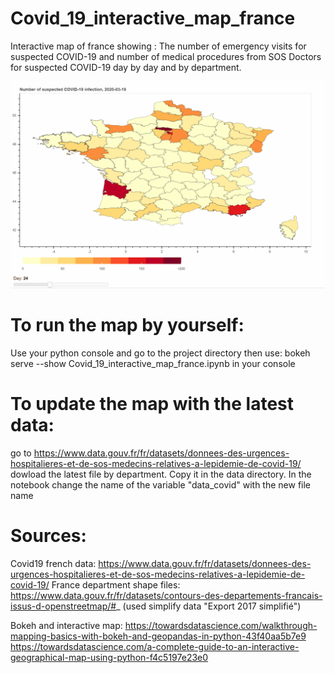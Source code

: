 # Covid_19_interactive_map_france
Interactive map of france showing : The number of emergency visits for suspected COVID-19 and number of medical procedures from SOS Doctors for suspected COVID-19 day by day and by department.

![Covid_19_interactive_map_france_Demo](Covid_19_interactive_map_france/gif_map.gif)

# To run the map by yourself:
Use your python console and go to the project directory
then use:
bokeh serve --show Covid_19_interactive_map_france.ipynb in your console


# To update the map with the latest data:
go to https://www.data.gouv.fr/fr/datasets/donnees-des-urgences-hospitalieres-et-de-sos-medecins-relatives-a-lepidemie-de-covid-19/
dowload the latest file by department.
Copy it in the data directory. 
In the notebook change the name of the variable "data_covid" with the new file name

# Sources:
Covid19 french data: https://www.data.gouv.fr/fr/datasets/donnees-des-urgences-hospitalieres-et-de-sos-medecins-relatives-a-lepidemie-de-covid-19/
France department shape files: https://www.data.gouv.fr/fr/datasets/contours-des-departements-francais-issus-d-openstreetmap/#_
(used simplify data "Export 2017 simplifié")


Bokeh and interactive map:
https://towardsdatascience.com/walkthrough-mapping-basics-with-bokeh-and-geopandas-in-python-43f40aa5b7e9
https://towardsdatascience.com/a-complete-guide-to-an-interactive-geographical-map-using-python-f4c5197e23e0
